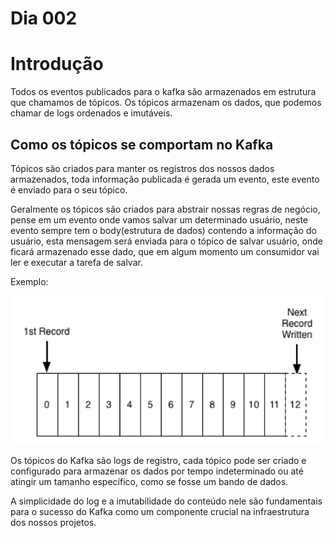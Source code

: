 # Dia 002

# Introdução

Todos os eventos publicados para o kafka são armazenados em estrutura que chamamos de tópicos. 
Os tópicos armazenam os dados, que podemos chamar de logs ordenados e imutáveis.

## Como os tópicos se comportam no Kafka

Tópicos são criados para manter os registros dos nossos dados armazenados, toda informação publicada é gerada um evento,
este evento é enviado para o seu tópico.

Geralmente os tópicos são criados para abstrair nossas regras de negócio, pense em um evento onde vamos salvar um
determinado usuário, neste evento sempre tem o body(estrutura de dados) contendo a informação do usuário, esta mensagem 
será enviada para o tópico de salvar usuário, onde ficará armazenado esse dado, que em algum momento um consumidor vai 
ler e executar a tarefa de salvar.

Exemplo:

![log_topic.png](./log_topic.png)

Os tópicos do Kafka são logs de registro, cada tópico pode ser criado e configurado para armazenar os dados por tempo 
indeterminado ou até atingir um tamanho específico, como se fosse um bando de dados.

A simplicidade do log e a imutabilidade do conteúdo nele são fundamentais para o sucesso do Kafka como um componente 
crucial na infraestrutura dos nossos projetos.
